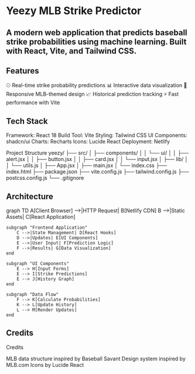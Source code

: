 # Yeezy MLB Strike Predictor

## A modern web application that predicts baseball strike probabilities using machine learning. Built with React, Vite, and Tailwind CSS.

## Features

⚾ Real-time strike probability predictions
📊 Interactive data visualization
📱 Responsive MLB-themed design
📈 Historical prediction tracking
⚡ Fast performance with Vite

## Tech Stack

Framework: React 18
Build Tool: Vite
Styling: Tailwind CSS
UI Components: shadcn/ui
Charts: Recharts
Icons: Lucide React
Deployment: Netlify

Project Structure
yeezy/
├── src/
│   ├── components/
│   │   └── ui/
│   │       ├── alert.jsx
│   │       ├── button.jsx
│   │       ├── card.jsx
│   │       └── input.jsx
│   ├── lib/
│   │   └── utils.js
│   ├── App.jsx
│   ├── main.jsx
│   └── index.css
├── index.html
├── package.json
├── vite.config.js
├── tailwind.config.js
├── postcss.config.js
└── .gitignore


## Architecture


graph TD
    A[Client Browser] -->|HTTP Request| B[Netlify CDN]
    B -->|Static Assets| C[React Application]
    
    subgraph "Frontend Application"
        C -->|State Management| D[React Hooks]
        D -->|Updates| E[UI Components]
        E -->|User Input| F[Prediction Logic]
        F -->|Results| G[Data Visualization]
    end

    subgraph "UI Components"
        E --> H[Input Forms]
        E --> I[Strike Predictions]
        E --> J[History Graph]
    end

    subgraph "Data Flow"
        F --> K[Calculate Probabilities]
        K --> L[Update History]
        L --> M[Render Updates]
    end


## Credits 
Credits

MLB data structure inspired by Baseball Savant
Design system inspired by MLB.com
Icons by Lucide React

